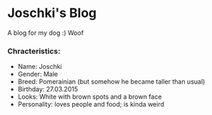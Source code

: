 # Joschki's Blog
A blog for my dog :) Woof

### Chracteristics:
- Name: Joschki
- Gender: Male
- Breed: Pomerainian (but somehow he became taller than usual)
- Birthday: 27.03.2015
- Looks: White with brown spots and a brown face
- Personality: loves people and food; is kinda weird 
